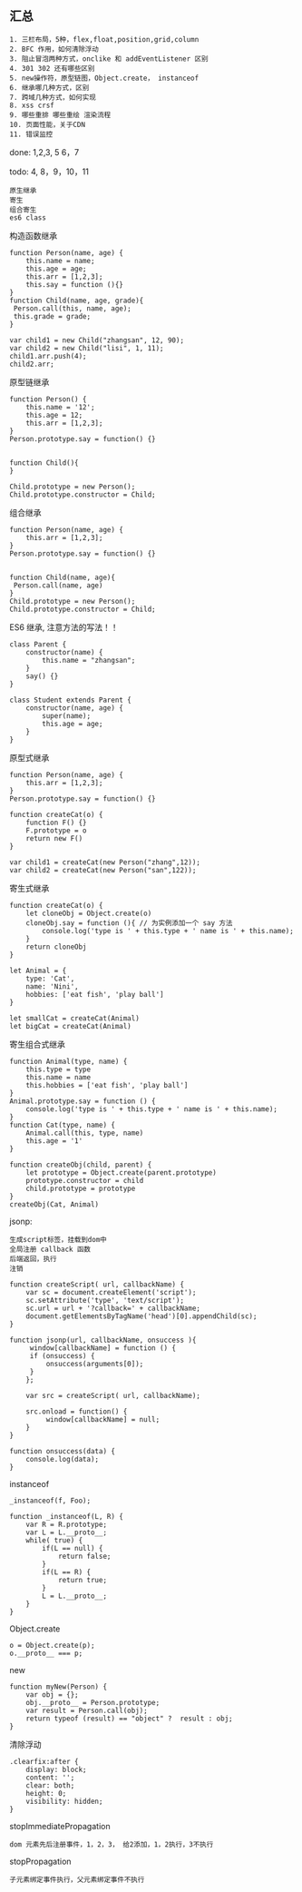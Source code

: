 ## 汇总


	1. 三栏布局，5种，flex,float,position,grid,column
	2. BFC 作用，如何清除浮动
	3. 阻止冒泡两种方式，onclike 和 addEventListener 区别
	4. 301 302 还有哪些区别
	5. new操作符，原型链图，Object.create， instanceof
	6. 继承哪几种方式，区别
	7. 跨域几种方式，如何实现
	8. xss crsf
	9. 哪些重排 哪些重绘 渲染流程
	10. 页面性能，关于CDN
	11. 错误监控

done: 1,2,3, 5 6，7

todo: 		4,       8，9，10，11
	
	
	
	
	
	原生继承
	寄生
	组合寄生
	es6 class
构造函数继承

	function Person(name, age) {
	    this.name = name;
	    this.age = age;
	    this.arr = [1,2,3];
	    this.say = function (){}
	}
	function Child(name, age, grade){
	 Person.call(this, name, age);
	 this.grade = grade;
	}
	
	var child1 = new Child("zhangsan", 12, 90);
	var child2 = new Child("lisi", 1, 11);
	child1.arr.push(4);
	child2.arr;

原型链继承
	
	function Person() {
	    this.name = '12';
	    this.age = 12;
	    this.arr = [1,2,3];
	}
	Person.prototype.say = function() {}
	
	
	function Child(){
	}
	
	Child.prototype = new Person();
	Child.prototype.constructor = Child;
	
	
组合继承
	
	function Person(name, age) {
	    this.arr = [1,2,3];
	}
	Person.prototype.say = function() {}
	
	
	function Child(name, age){
	 Person.call(name, age)
	}
	Child.prototype = new Person();
	Child.prototype.constructor = Child;
	
ES6 继承, 注意方法的写法！！
	
	class Parent {
		constructor(name) {
			this.name = "zhangsan";
		}
		say() {}
	}
	
	class Student extends Parent {
		constructor(name, age) {
			super(name);
			this.age = age;
		}
	}

原型式继承
	
	function Person(name, age) {
	    this.arr = [1,2,3];
	}
	Person.prototype.say = function() {}
	
	function createCat(o) {
	    function F() {}
	    F.prototype = o
	    return new F()
	}
	
	var child1 = createCat(new Person("zhang",12));
	var child2 = createCat(new Person("san",122));


寄生式继承

	function createCat(o) {
	    let cloneObj = Object.create(o)
	    cloneObj.say = function (){ // 为实例添加一个 say 方法
	        console.log('type is ' + this.type + ' name is ' + this.name);
	    }
	    return cloneObj
	}
	
	let Animal = {
	    type: 'Cat',
	    name: 'Nini',
	    hobbies: ['eat fish', 'play ball']
	}
	
	let smallCat = createCat(Animal)
	let bigCat = createCat(Animal)


寄生组合式继承


	function Animal(type, name) {
	    this.type = type
	    this.name = name
	    this.hobbies = ['eat fish', 'play ball']
	}
	Animal.prototype.say = function () {
	    console.log('type is ' + this.type + ' name is ' + this.name);
	}
	function Cat(type, name) {
	    Animal.call(this, type, name)
	    this.age = '1'
	}
	
	function createObj(child, parent) {
	    let prototype = Object.create(parent.prototype)
	    prototype.constructor = child
	    child.prototype = prototype
	}
	createObj(Cat, Animal)




	
	
	
	
	
	
	
	
	
	
	
	
	
	
	

jsonp:

	生成script标签，挂载到dom中
	全局注册 callback 函数
	后端返回，执行
	注销
	
	function createScript( url, callbackName) {
		var sc = document.createElement('script');
		sc.setAttribute('type', 'text/script');
		sc.url = url + '?callback=' + callbackName;
		document.getElementsByTagName('head')[0].appendChild(sc);
	}
	
	function jsonp(url, callbackName, onsuccess ){
		 window[callbackName] = function () {
         if (onsuccess) {
             onsuccess(arguments[0]);
         }
     	};
		
		var src = createScript( url, callbackName);
		
		src.onload = function() {
			 window[callbackName] = null;
		}
	}
	
	function onsuccess(data) {
		console.log(data);
	}	
	
     
     

	
	
	
instanceof

	_instanceof(f, Foo);  

	function _instanceof(L, R) {
	    var R = R.prototype;
	    var L = L.__proto__;
	    while( true) {
	        if(L == null) {
	            return false;
	        }
	        if(L == R) {
	            return true;
	        }
	        L = L.__proto__;
	    }
	}

Object.create
	
	o = Object.create(p);
	o.__proto__ === p;

new 

	function myNew(Person) {
		var obj = {};
		obj.__proto__ = Person.prototype;
		var result = Person.call(obj);
		return typeof (result) == "object" ?  result : obj;
	}
	
清除浮动

	.clearfix:after {
		display: block;
		content: '';
		clear: both;
		height: 0;
		visibility: hidden;
	}

stopImmediatePropagation
	
	dom 元素先后注册事件，1，2，3， 给2添加，1，2执行，3不执行
	
stopPropagation
	
	子元素绑定事件执行，父元素绑定事件不执行